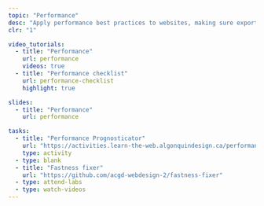 ```yaml
---
topic: "Performance"
desc: "Apply performance best practices to websites, making sure exported graphics aren’t a detriment to user experience."
clr: "1"

video_tutorials:
  - title: "Performance"
    url: performance
    videos: true
  - title: "Performance checklist"
    url: performance-checklist
    highlight: true

slides:
  - title: "Performance"
    url: performance

tasks:
  - title: "Performance Prognosticator"
    url: "https://activities.learn-the-web.algonquindesign.ca/performance-prognosticator/"
    type: activity
  - type: blank
  - title: "Fastness fixer"
    url: "https://github.com/acgd-webdesign-2/fastness-fixer"
  - type: attend-labs
  - type: watch-videos
---
```

